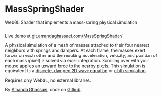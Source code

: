# MassSpringShader
WebGL Shader that implements a mass-spring physical simulation

<img src=""/>

Live demo at <a href="http://git.amandaghassaei.com/MassSpringShader/" target="_blank">git.amandaghassaei.com/MassSpringShader/</a>

A physical simulation of a mesh of masses attached to their four nearest neighbors with springs and dampers. 
At each frame, the masses exert forces on each other and the resulting acceleration, velocity, and position of each mass (pixel) is solved via euler integration. 
Scrolling over with your mouse applies an upward force to the nearby pixels.
This simulation is equivalent to a <a href="https://en.wikipedia.org/wiki/Wave_equation" target="_blank">discrete, damped 2D wave equation</a>
or <a href="https://en.wikipedia.org/wiki/Cloth_modeling" target="_blank">cloth simulation</a>.

Requires only WebGL, no external libraries.

By <a href="http://www.amandaghassaei.com/" target="_blank">Amanda Ghassaei</a>, code on <a href="https://github.com/amandaghassaei/MassSpringShader" target="_blank">Github</a>.